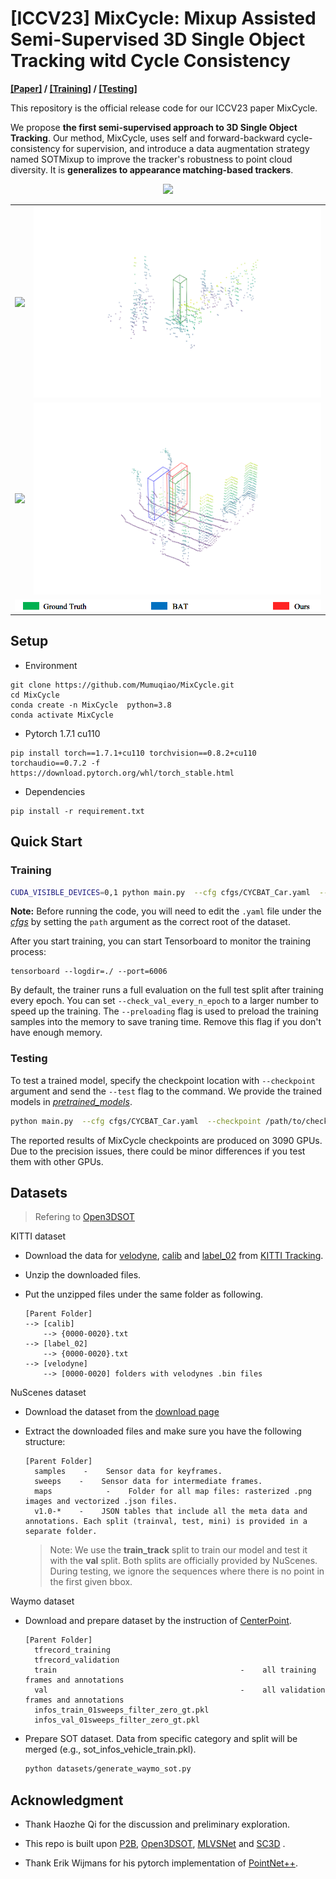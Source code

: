 # [ICCV23] MixCycle: Mixup Assisted Semi-Supervised 3D Single Object Tracking witd Cycle Consistency

**[[Paper]](https://arxiv.org/abs/2303.09219) / [[Training]](#training)  / [[Testing]](#testing)**

This repository is the official release code for our ICCV23 paper MixCycle.

We propose **the first semi-supervised approach to 3D Single Object Tracking**. Our method, MixCycle, uses self and forward-backward cycle-consistency for supervision, and introduce a data augmentation strategy named SOTMixup to improve the tracker's robustness to point cloud diversity. It is **generalizes to appearance matching-based trackers**.

<p align="center">
<img src="https://cdn.jsdelivr.net/gh/Mumuqiao/pictures/Image/MixCycle_pipeline.png" width="800"/>
</p>

<table border="0", style="border-collapse: collapse;">
  <tr>
    <td><img src="./figures/Car_CYCLEBAT_Tracking.gif"/></td>
    <td><img src="./figures/Pedes_CYCLEBAT_Tracking.gif"/></td>
  </tr>
  <tr>
    <td><img src="./figures/Van_CYCLEBAT_Tracking.gif"/></td>
    <td><img src="./figures/Cyclist_CYCLEBAT_Tracking.gif"/></td>
  </tr>
  <tr>
    <td colspan="2"><img src="./figures/table.png"/></td>
  </tr>
</table>

## Setup

* Environment

```shell
git clone https://github.com/Mumuqiao/MixCycle.git
cd MixCycle
conda create -n MixCycle  python=3.8
conda activate MixCycle
```

* Pytorch 1.7.1 cu110

```shell
pip install torch==1.7.1+cu110 torchvision==0.8.2+cu110 torchaudio==0.7.2 -f https://download.pytorch.org/whl/torch_stable.html
```

* Dependencies

```shell
pip install -r requirement.txt
```

## Quick Start

### <p id="training">Training</p>

```bash
CUDA_VISIBLE_DEVICES=0,1 python main.py  --cfg cfgs/CYCBAT_Car.yaml  --batch_size 64 --epoch 200 --logdir ./results --preloading
```

**Note:** Before running the code, you will need to edit the `.yaml` file under the [*cfgs*](./cfgs) by setting the `path` argument as the correct root of the dataset.

After you start training, you can start Tensorboard to monitor the training process:

```shell
tensorboard --logdir=./ --port=6006
```

By default, the trainer runs a full evaluation on the full test split after training every epoch. You can set `--check_val_every_n_epoch` to a larger number to speed up the training. The `--preloading` flag is used to preload the training samples into the memory to save traning time. Remove this flag if you don't have enough memory.

### <p id="testing">Testing</p>

To test a trained model, specify the checkpoint location with `--checkpoint` argument and send the `--test` flag to the command. We provide the trained models in [*pretrained_models*](./pretrained_models).

```bash
python main.py  --cfg cfgs/CYCBAT_Car.yaml  --checkpoint /path/to/checkpoint/xxx.ckpt --test
```

The reported results of MixCycle checkpoints are produced on 3090 GPUs. Due to the precision issues, there could be minor differences if you test them with other GPUs.

## Datasets

> Refering to [Open3DSOT](https://github.com/Ghostish/Open3DSOT)

KITTI dataset

- Download the data for [velodyne](http://www.cvlibs.net/download.php?file=data_tracking_velodyne.zip), [calib](http://www.cvlibs.net/download.php?file=data_tracking_calib.zip) and [label_02](http://www.cvlibs.net/download.php?file=data_tracking_label_2.zip) from [KITTI Tracking](http://www.cvlibs.net/datasets/kitti/eval_tracking.php).

- Unzip the downloaded files.

- Put the unzipped files under the same folder as following.
  
  ```
  [Parent Folder]
  --> [calib]
      --> {0000-0020}.txt
  --> [label_02]
      --> {0000-0020}.txt
  --> [velodyne]
      --> [0000-0020] folders with velodynes .bin files
  ```

NuScenes dataset

- Download the dataset from the [download page](https://www.nuscenes.org/download)

- Extract the downloaded files and make sure you have the following structure:
  
  ```
  [Parent Folder]
    samples    -    Sensor data for keyframes.
    sweeps    -    Sensor data for intermediate frames.
    maps            -    Folder for all map files: rasterized .png images and vectorized .json files.
    v1.0-*    -    JSON tables that include all the meta data and annotations. Each split (trainval, test, mini) is provided in a separate folder.
  ```
  
  > Note: We use the **train_track** split to train our model and test it with the **val** split. Both splits are officially provided by NuScenes. During testing, we ignore the sequences where there is no point in the first given bbox.

Waymo dataset

- Download and prepare dataset by the instruction of [CenterPoint](https://github.com/tianweiy/CenterPoint/blob/master/docs/WAYMO.md).
  
  ```
  [Parent Folder]
    tfrecord_training                        
    tfrecord_validation                     
    train                                         -    all training frames and annotations 
    val                                           -    all validation frames and annotations 
    infos_train_01sweeps_filter_zero_gt.pkl
    infos_val_01sweeps_filter_zero_gt.pkl
  ```

- Prepare SOT dataset. Data from specific category and split will be merged (e.g., sot_infos_vehicle_train.pkl).
  
  ```bash
  python datasets/generate_waymo_sot.py
  ```

## Acknowledgment

* Thank Haozhe Qi for the discussion and preliminary exploration.

* This repo is built upon [P2B](https://github.com/HaozheQi/P2B), [Open3DSOT](https://github.com/Ghostish/Open3DSOT), [MLVSNet](https://github.com/CodeWZT/MLVSNet) and [SC3D](https://github.com/SilvioGiancola/ShapeCompletion3DTracking) .
- Thank Erik Wijmans for his pytorch implementation of [PointNet++](https://github.com/erikwijmans/Pointnet2_PyTorch).

# 
